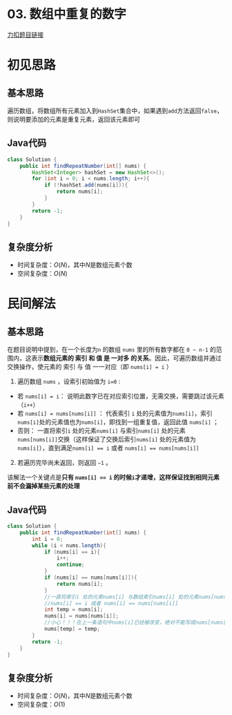 # 03. 数组中重复的数字

[力扣题目链接](https://leetcode-cn.com/problems/shu-zu-zhong-zhong-fu-de-shu-zi-lcof/)


# 初见思路

## 基本思路
遍历数组，将数组所有元素加入到`HashSet`集合中，如果遇到`add`方法返回`false`，则说明要添加的元素是重复元素，返回该元素即可

## Java代码
```java
class Solution {
    public int findRepeatNumber(int[] nums) {
        HashSet<Integer> hashSet = new HashSet<>();
        for (int i = 0; i < nums.length; i++){
            if (!hashSet.add(nums[i])){
                return nums[i];
            }
        }
        return -1;
    }
}
```

## 复杂度分析
- 时间复杂度：$O(N)$，其中$N$是数组元素个数
- 空间复杂度：$O(N)$

# 民间解法

## 基本思路
在题目说明中提到，在一个长度为`n` 的数组 `nums` 里的所有数字都在 `0 ~ n-1` 的范围内，这表示**数组元素的 索引 和 值 是 一对多 的关系**。因此，可遍历数组并通过交换操作，使元素的 索引 与 值 一一对应（即 `nums[i] = i` ）

1. 遍历数组 `nums` ，设索引初始值为 `i=0` :

- 若 `nums[i] = i`： 说明此数字已在对应索引位置，无需交换，需要跳过该元素（`i++`）
- 若 `nums[i] = nums[nums[i]]` ： 代表索引 `i` 处的元素值为`nums[i]`，索引 `nums[i]`处的元素值也为`nums[i]`，即找到一组重复值，返回此值 `nums[i]` ；
- 否则： 一直将索引`i` 处的元素`nums[i]` 与索引`nums[i]` 处的元素`nums[nums[i]]`交换（这样保证了交换后索引`nums[i]` 处的元素值为`nums[i]`），直到满足`nums[i] == i` 或者 `nums[i] == nums[nums[i]]`
2. 若遍历完毕尚未返回，则返回 `−1` 。

该解法一个关键点是**只有 `nums[i] == i` 的时候`i`才递增，这样保证找到相同元素前不会漏掉某些元素的处理**

## Java代码
```java
class Solution {
    public int findRepeatNumber(int[] nums) {
        int i = 0;
        while (i < nums.length){
            if (nums[i] == i){
                i++;
                continue;
            }
            if (nums[i] == nums[nums[i]]){
                return nums[i];
            }
            //一直将索引i 处的元素nums[i] 与数组索引nums[i] 处的元素nums[nums[i]]交换，直到满足
            //nums[i] == i 或者 nums[i] == nums[nums[i]]
            int temp = nums[i];
            nums[i] = nums[nums[i]];
            //小心！！！在上一条语句中nums[i]已经被改变，绝对不能写成nums[nums[i]] = temp;
            nums[temp] = temp;
        }
        return -1;
    }
}
```

## 复杂度分析
- 时间复杂度：$O(N)$，其中$N$是数组元素个数
- 空间复杂度：$O(1)$

